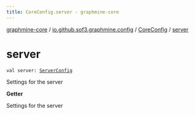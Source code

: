 ```yaml
---
title: CoreConfig.server - graphmine-core
---
```


[graphmine-core](../../index.html) / [io.github.sof3.graphmine.config](../index.html) / [CoreConfig](index.html) / [server](./server.html)

# server

`val server: `[`ServerConfig`](../-server-config/index.html)

Settings for the server

**Getter**

Settings for the server

